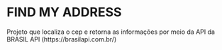 <h1>FIND MY ADDRESS</h1>
<p>Projeto que localiza o cep e retorna as informações por meio da API da BRASIL API (https://brasilapi.com.br/)</p>
